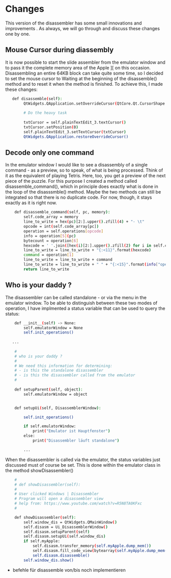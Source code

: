 # Changes
This version of the disassembler has some small innovations and improvements . As always, we will go through and discuss these changes one by one.

## Mouse Cursor during diassembly
It is now possible to start the slide assembler from the emulator window and to pass it the complete memory area of the Apple ][ on this occasion. Disassembling an entire 64KB block can take quite some time, so I decided to set the mouse cursor to Waiting at the beginning of the disassemble() method and to reset it when the method is finished. To achieve this, I made these changes:

```bash
   def disassemble(self):
        QtWidgets.QApplication.setOverrideCursor(QtCore.Qt.CursorShape.WaitCursor)
        
        # Do the heavy task
        
        txtCursor = self.plainTextEdit_3.textCursor()
        txtCursor.setPosition(0)
        self.plainTextEdit_3.setTextCursor(txtCursor)
        QtWidgets.QApplication.restoreOverrideCursor()
```

## Decode only one command
In the emulator window I would like to see a disassembly of a single command - as a preview, so to speak, of what is being processed. Think of it as the equivalent of playing Tetris. Here, too, you get a preview of the next piece of the puzzle. For this purpose I created a method called disassemble_command(), which in principle does exactly what is done in the loop of the disasssmble() method. Maybe the two methods can still be integrated so that there is no duplicate code. For now, though, it stays exactly as it is right now.

```bash
    def disassemble_command(self, pc, memory):
        self.code_array = memory
        line_to_write = hex(pc)[2:].upper().zfill(4) + "- \t"
        opcode = int(self.code_array[pc])
        operation = self.operations[opcode]
        info = operation[5](pc)
        bytecount = operation[6]
        hexcode = ' '.join([hex(i)[2:].upper().zfill(2) for i in self.code_array[pc:pc+bytecount]]) 
        line_to_write = line_to_write + "{:<11}".format(hexcode)
        command = operation[1]
        line_to_write = line_to_write + command                
        line_to_write = line_to_write + " " + "{:<15}".format(info["operand"])                
        return line_to_write
```

## Who is your daddy ?
The disassembler can be called standalone - or via the menu in the emulator window. To be able to distinguish between these two modes of operation, I have implmented a status variable that can be used to query the status:

```bash
    def __init__(self) -> None:
        self.emulatorWindow = None
        self.init_operations()
   
   ...
   
    #
    # who is your daddy ? 
    #
    # We need this information for determining:
    # - is this the standalone disassembler
    # - is this the disassembler called from the emulator
    # 
     
    def setupParent(self, object):
        self.emulatorWindow = object


    def setupUi(self, DisassemblerWindow):

        self.init_operations()

        if self.emulatorWindow:
            print("Emulator ist Hauptfenster")
        else:
            print("Disassembler läuft standalone")

        ...
```

When the disassembler is called via the emulator, the status variables just discussed must of course be set. This is done within the emulator class in the method showDisassembler()

```bash
    #
    # def showDisassembler(self):
    #
    # User clicked Windows | Disassembler
    # Program will open a disassembler view
    # help from: https://www.youtube.com/watch?v=R5N8TA0KFxc
    #

    def showDisassembler(self):
        self.window_dis = QtWidgets.QMainWindow()
        self.disasm = Ui_DisassemblerWindow()
        self.disasm.setupParent(self)
        self.disasm.setupUi(self.window_dis)
        if self.myApple:
            self.disasm.transfer_memory(self.myApple.dump_mem())
            self.disasm.fill_code_view(bytearray(self.myApple.dump_mem()))
            self.disasm.disassemble()
        self.window_dis.show()
```

- befehle für disassemble von/bis noch implementieren
 
